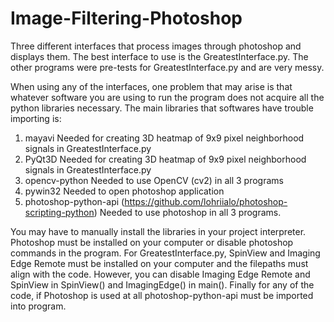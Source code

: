 # Image-Filtering-Photoshop
Three different interfaces that process images through photoshop and displays them. The best interface to use is the GreatestInterface.py. The other programs were pre-tests for GreatestInterface.py and are very messy.

When using any of the interfaces, one problem that may arise is that whatever software you are using to run the program does not acquire all the python libraries necessary. The main libraries that softwares have trouble importing is:
1. mayavi
Needed for creating 3D heatmap of 9x9 pixel neighborhood signals in GreatestInterface.py
2. PyQt3D
Needed for creating 3D heatmap of 9x9 pixel neighborhood signals in GreatestInterface.py
3. opencv-python
Needed to use OpenCV (cv2) in all 3 programs
5. pywin32
Needed to open photoshop application
7. photoshop-python-api (https://github.com/lohriialo/photoshop-scripting-python)
Needed to use photoshop in all 3 programs.

You may have to manually install the libraries in your project interpreter. 
Photoshop must be installed on your computer or disable photoshop commands in the program. For GreatestInterface.py, SpinView and Imaging Edge Remote must be installed on your computer and the filepaths must align with the code. However, you can disable Imaging Edge Remote and SpinView in SpinView() and ImagingEdge() in main(). Finally for any of the code, if Photoshop is used at all photoshop-python-api must be imported into program.
